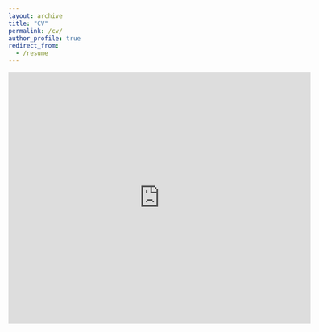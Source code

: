 ```yaml
---
layout: archive
title: "CV"
permalink: /cv/
author_profile: true
redirect_from:
  - /resume
---
```


<embed src="https://xiangyu-peng.github.io/files/Xiangyu_Peng.pdf" type="application/pdf" width="600px" height="500px" />
